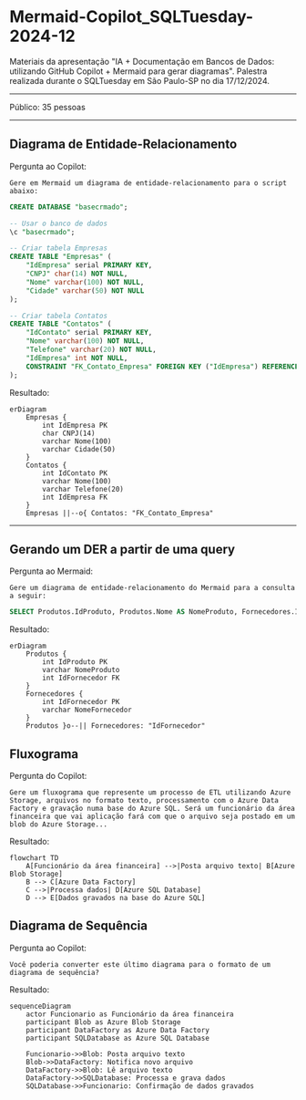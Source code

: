 # Mermaid-Copilot_SQLTuesday-2024-12
Materiais da apresentação "IA + Documentação em Bancos de Dados: utilizando GitHub Copilot + Mermaid para gerar diagramas". Palestra realizada durante o SQLTuesday em São Paulo-SP no dia 17/12/2024.

---

Público: 35 pessoas

---

## Diagrama de Entidade-Relacionamento

Pergunta ao Copilot:

```text
Gere em Mermaid um diagrama de entidade-relacionamento para o script abaixo:
```

```sql
CREATE DATABASE "basecrmado";

-- Usar o banco de dados
\c "basecrmado";

-- Criar tabela Empresas
CREATE TABLE "Empresas" (
    "IdEmpresa" serial PRIMARY KEY,
    "CNPJ" char(14) NOT NULL,
    "Nome" varchar(100) NOT NULL,
    "Cidade" varchar(50) NOT NULL
);

-- Criar tabela Contatos
CREATE TABLE "Contatos" (
    "IdContato" serial PRIMARY KEY,
    "Nome" varchar(100) NOT NULL,
    "Telefone" varchar(20) NOT NULL,
    "IdEmpresa" int NOT NULL,
    CONSTRAINT "FK_Contato_Empresa" FOREIGN KEY ("IdEmpresa") REFERENCES "Empresas"("IdEmpresa")
);
```

Resultado:

```mermaid
erDiagram
    Empresas {
        int IdEmpresa PK
        char CNPJ(14)
        varchar Nome(100)
        varchar Cidade(50)
    }
    Contatos {
        int IdContato PK
        varchar Nome(100)
        varchar Telefone(20)
        int IdEmpresa FK
    }
    Empresas ||--o{ Contatos: "FK_Contato_Empresa"
```

---

## Gerando um  DER a partir de uma query

Pergunta ao Mermaid:

```text
Gere um diagrama de entidade-relacionamento do Mermaid para a consulta a seguir:
```

```sql
SELECT Produtos.IdProduto, Produtos.Nome AS NomeProduto, Fornecedores.IdFornecedor, Fornecedores.Nome AS NomeFornecedor FROM Produtos INNER JOIN Fornecedores ON Produtos.IdFornecedor = Fornecedores.IdFornecedor;
```

Resultado:

```mermaid
erDiagram
    Produtos {
        int IdProduto PK
        varchar NomeProduto
        int IdFornecedor FK
    }
    Fornecedores {
        int IdFornecedor PK
        varchar NomeFornecedor
    }
    Produtos }o--|| Fornecedores: "IdFornecedor"
```

## Fluxograma

Pergunta do Copilot:

```text
Gere um fluxograma que represente um processo de ETL utilizando Azure Storage, arquivos no formato texto, processamento com o Azure Data Factory e gravação numa base do Azure SQL. Será um funcionário da área financeira que vai aplicação fará com que o arquivo seja postado em um blob do Azure Storage...
```

Resultado:

```mermaid
flowchart TD
    A[Funcionário da área financeira] -->|Posta arquivo texto| B[Azure Blob Storage]
    B --> C[Azure Data Factory]
    C -->|Processa dados| D[Azure SQL Database]
    D --> E[Dados gravados na base do Azure SQL]
```

## Diagrama de Sequência

Pergunta ao Copilot:

```text
Você poderia converter este último diagrama para o formato de um diagrama de sequência?
```

Resultado:

```mermaid
sequenceDiagram
    actor Funcionario as Funcionário da área financeira
    participant Blob as Azure Blob Storage
    participant DataFactory as Azure Data Factory
    participant SQLDatabase as Azure SQL Database

    Funcionario->>Blob: Posta arquivo texto
    Blob->>DataFactory: Notifica novo arquivo
    DataFactory->>Blob: Lê arquivo texto
    DataFactory->>SQLDatabase: Processa e grava dados
    SQLDatabase->>Funcionario: Confirmação de dados gravados
```
